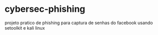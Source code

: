 # cybersec-phishing
projeto pratico de phishing para captura de senhas do facebook usando setoolkit e kali linux
